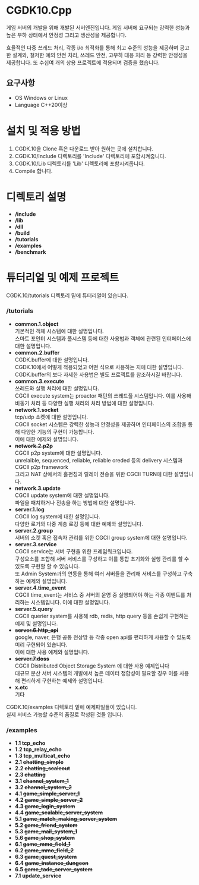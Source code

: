 # CGDK10.Cpp
게임 서버의 개발을 위해 개발된 서버엔진입니다.
게임 서버에 요구되는 강력한 성능과 높은 부하 상태에서 안정성 그리고 생산성을 제공합니다.

효율적인 다중 쓰레드 처리, 각종 i/o 최적화를 통해 최고 수준의 성능을 제공하며
공고한 설계와, 철저한 예외 안전 처리, 쓰레드 안전, 고부하 대응 처리 등 강력한 안정성을 제공합니다.
또 수십여 개의 상용 프로젝트에 적용되며 검증을 했습니다.

## 요구사항
- OS Windows or Linux 
- Language C++20이상

# 설치 및 적용 방법
1. CGDK.10을 Clone 혹은 다운로드 받아 원하는 곳에 설치합니다.
2. CGDK.10/Include 디렉토리를 'Include' 디렉토리에 포함시켜줍니다.
3. CGDK.10/Lib 디렉토리를 'Lib' 디렉토리에 포함시켜줍니다.
4. Compile 합니다.

# 디렉토리 설명
- __/include__
- __/lib__
- __/dll__
- __/build__
- __/tutorials__
- __/examples__
- __/benchmark__

# 튜터리얼 및 예제 프로젝트
  CGDK.10/tutorials 디렉토리 밑에 튜터리얼이 있습니다.

  ### /tutorials<br>

   - __common.1.object__ <br/>
     기본적인 객체 시스템에 대한 설명입니다.<br/>
     스마트 포인터 시스템과 풀시스템 등에 대한 사용법과 객체에 관련된 인터페이스에 대한 설명입니다.<br/>
   - __common.2.buffer__<br/>
     CGDK.buffer에 대한 설명입니다.<br/>
     CGDK.10에서 어떻게 적용되었고 어떤 식으로 사용하는 지에 대한 설명입니다.<br/>
     CGDK.buffer의 보다 자세한 사용법은 별도 프로젝트를 참조하시길 바랍니다.<br/>
   - __common.3.execute__<br/>
     쓰레드와 실행 처리에 대한 설명입니다.<br/>
     CGCII execute system는 proactor 패턴의 쓰레드풀 시스템입니다.
     이를 사용해 비동기 처리 등 다양한 실행 처리의 처리 방법에 대한 설명입니다.<br/>
   - __network.1.socket__<br/>
     tcp/udp 소켓에 대한 설명입니다.<br/>
     CGCII socket 시스템은 강력한 성능과 안정성을 제공하며 인터페이스의 조합을 통해 다양한 기능의 구현이 가능합니다.<br/>
     이에 대한 예제와 설명입니다.<br/>
   - __~~network.2.p2p~~__<br/>
     CGCII p2p system에 대한 설명입니다.<br/>
     unrelaible, sequenced, reliable, reliable oreded 등의 delivery 시스템과 CGCII p2p framework<br/>
     그리고 NAT 상에서의 홀펀칭과 릴레이 전송을 위한 CGCII TURN에 대한 설명입니다.<br/>
   - __network.3.update__<br/>
     CGCII update system에 대한 설명입니다.<br/>
     파일을 패치하거나 전송을 하는 방법에 대한 설명입니다.<br/>     
   - __server.1.log__<br/>
     CGCII log system에 대한 설명입니다.<br/>
     다양한 로거와 다중 계층 로깅 등에 대한 예제와 설명입니다.<br/>
   - __server.2.group__<br/>
     서버의 소켓 혹은 접속자 관리를 위한 CGCII group system에 대한 설명입니다.<br/> 
   - __server.3.service__<br/>
     CGCII service는 서버 구현을 위한 프레임워크입니다.<br/>
     구성요소를 조합해 서버 서비스를 구성하고 이를 통합 초기화와 실행 관리를 할 수 있도록 구현할 할 수 있습니다.<br/>
     또 Admin System과의 연동을 통해 여러 서버들을 관리해 서비스를 구성하고 구축하는 예제와 설명입니다.<br/>
   - __server.4.time_event__<br/>
     CGCII time_event는 서비스 중 서버의 운영 중 실행되어야 하는 각종 이벤트를 처리하는 시스템입니다. 이에 대한 설명입니다.<br/>
   - __server.5.query__<br/>
     CGCII querier system를 사용해 rdb, redis, http query 등을 손쉽게 구현하는 예제 및 설명입니다.<br/>
   - __~~server.6.http_api~~__<br/>
     google, naver, 은행 공통 전상망 등 각종 open api를 편리하게 사용할 수 있도록 미리 구현되어 있습니다.<br/>
     이에 대한 사용 예제와 설명입니다.<br/>
   - __~~server.7.doss~~__<br/>
     CGCII Distributed Object Storage System 에 대한 사용 예제입니다<br/>
     대규모 분산 서버 시스템의 개발에서 높은 데이터 정합성이 필요할 경우 이를 사용해 편리하게 구현하는 예제와 설명입니다.<br/>
   - __x.etc__<br/>
     기타<br/>

  CGDK.10/examples 디렉토리 밑에 예제파일들이 있습니다.<br/>
  실제 서비스 가능할 수준의 품질로 작성된 것들 입니다. <br/>

   ### /examples<br/>
   - __1.1 tcp_echo__<br/>
   - __1.2 tcp_relay_echo__<br/>
   - __1.3 tcp_multicat_echo__<br/>
   - __2.1 ~~chatting_simple~~__<br/>
   - __2.2 ~~chatting_scaleout~~__<br/>
   - __2.3 ~~chatting~~__<br/>
   - __3.1 ~~channel_system_1~~__<br/>
   - __3.2 ~~channel_system_2~~__<br/>
   - __4.1 ~~game_simple_server_1~~__<br/>
   - __4.2 ~~game_simple_server_2~~__<br/>
   - __4.3 ~~game_login_system~~__<br/>
   - __4.4 ~~game_scalable_server_system~~__<br/>
   - __5.1 ~~game_match_making_server_system~~__<br/>
   - __5.2 ~~game_friend_system~~__<br/>
   - __5.3 ~~game_mail_system_1~~__<br/>
   - __5.6 ~~game_shop_system~~__<br/>
   - __6.1 ~~game_mmo_field_1~~__<br/>
   - __6.2 ~~game_mmo_field_2~~__<br/>
   - __6.3 ~~game_quest_system~~__<br/>
   - __6.4 ~~game_instance_dungeon~~__<br/>
   - __6.5 ~~game_tade_server_system~~__<br/>
   - __7.1 update_service__<br/>
